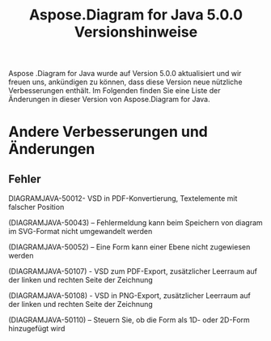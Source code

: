 ﻿---
title: Aspose.Diagram for Java 5.0.0 Versionshinweise
type: docs
weight: 100
url: /de/java/aspose-diagram-for-java-5-0-0-release-notes/
---
Aspose .Diagram for Java wurde auf Version 5.0.0 aktualisiert und wir freuen uns, ankündigen zu können, dass diese Version neue nützliche Verbesserungen enthält.
Im Folgenden finden Sie eine Liste der Änderungen in dieser Version von Aspose.Diagram for Java.
# **Andere Verbesserungen und Änderungen**
## **Fehler**
DIAGRAMJAVA-50012- VSD in PDF-Konvertierung, Textelemente mit falscher Position

(DIAGRAMJAVA-50043) – Fehlermeldung kann beim Speichern von diagram im SVG-Format nicht umgewandelt werden

(DIAGRAMJAVA-50052) – Eine Form kann einer Ebene nicht zugewiesen werden

(DIAGRAMJAVA-50107) - VSD zum PDF-Export, zusätzlicher Leerraum auf der linken und rechten Seite der Zeichnung

(DIAGRAMJAVA-50108) - VSD in PNG-Export, zusätzlicher Leerraum auf der linken und rechten Seite der Zeichnung

(DIAGRAMJAVA-50110) – Steuern Sie, ob die Form als 1D- oder 2D-Form hinzugefügt wird
